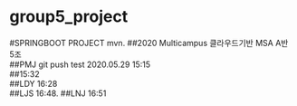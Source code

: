 # group5_project
#SPRINGBOOT PROJECT mvn. 
##2020 Multicampus 클라우드기반 MSA  A반 5조  
##PMJ git push test 2020.05.29 15:15  
##15:32  
##LDY 16:28  
##LJS 16:48. 
##LNJ 16:51

